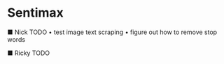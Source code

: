 # Sentimax

■ Nick TODO
• test image text scraping
• figure out how to remove stop words

■ Ricky TODO